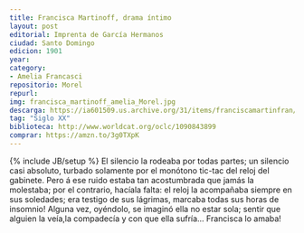 ```yaml
---
title: Francisca Martinoff, drama íntimo
layout: post
editorial: Imprenta de García Hermanos
ciudad: Santo Domingo
edicion: 1901
year: 
category:
- Amelia Francasci
repositorio: Morel
repurl: 
img: francisca_martinoff_amelia_Morel.jpg
descarga: https://ia601509.us.archive.org/31/items/franciscamartinfran/franciscamartinfran.pdf
tag: "Siglo XX"
biblioteca: http://www.worldcat.org/oclc/1090843899
comprar: https://amzn.to/3g0TXpK
---
```

{% include JB/setup %}
El silencio la rodeaba por todas partes; un silencio casi absoluto, turbado solamente por el monótono tic-tac del reloj del gabinete. Pero á ese ruido estaba tan acostumbrada que jamás la molestaba; por el contrario, hacíala falta: el reloj la acompañaba siempre en sus soledades; era testigo de sus lágrimas, marcaba todas sus horas de insomnio! Alguna vez, oyéndolo, se imaginó ella no estar sola; sentir que alguien la veía,la compadecía y con que ella sufría... Francisca lo amaba!
